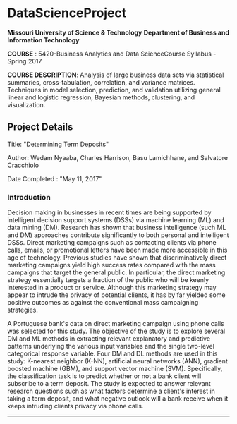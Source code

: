 # DataScienceProject

**Missouri University of Science & Technology**
**Department of Business and Information Technology**

**COURSE** : 5420-Business Analytics and Data ScienceCourse Syllabus -Spring 2017

**COURSE DESCRIPTION**: Analysis of large business data sets via statistical summaries, cross-tabulation, correlation, and variance matrices. Techniques in model selection, prediction, and validation utilizing general linear  and  logistic  regression,  Bayesian  methods,  clustering,  and  visualization. 

## Project Details

Title: "Determining Term Deposits"

Author: Wedam Nyaaba, Charles Harrison, Basu Lamichhane, and Salvatore Cracchiolo

Date Completed : "May 11, 2017"

### Introduction
  Decision making in businesses in recent times are being supported by intelligent decision support systems (DSSs) via machine learning (ML) and data mining (DM). Research has shown that business intelligence (such ML and DM) approaches contribute significantly to both personal and intelligent DSSs. Direct marketing campaigns such as contacting clients via phone calls, emails, or promotional letters have been made more accessible in this age of technology. Previous studies have shown that discriminatively direct marketing campaigns yield high success rates compared with the mass campaigns that target the general public. In particular, the direct marketing strategy essentially targets a fraction of the public who will be keenly interested in a product or service. Although this marketing strategy may appear to intrude the privacy of potential clients, it has by far yielded some positive outcomes as against the conventional mass campaigning strategies.

  A Portuguese bank's data on direct marketing campaign using phone calls was selected for this study. The objective of the study is to explore several DM and ML methods in extracting relevant explanatory and predictive patterns underlying the various input variables and the single two-level categorical response variable. Four DM and DL methods are used in this study: K-nearest neighbor (K-NN), artificial neural networks (ANN), gradient boosted machine (GBM), and support vector machine (SVM). Specifically, the classification task is to predict whether or not a bank client will subscribe to a term deposit. The study is expected to answer relevant research questions such as what factors determine a client's interest in taking a term deposit, and what negative outlook will a bank receive when it keeps intruding clients privacy via phone calls.
  
***
